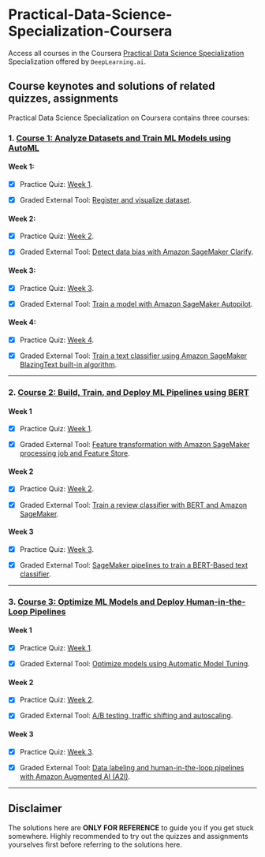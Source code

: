 # Practical-Data-Science-Specialization-Coursera

Access all courses in the Coursera [Practical Data Science Specialization](https://www.coursera.org/specializations/practical-data-science) Specialization offered by `DeepLearning.ai`.

## Course keynotes and solutions of related quizzes, assignments

Practical Data Science Specialization on Coursera contains three courses:

### 1. [Course 1: Analyze Datasets and Train ML Models using AutoML](https://www.coursera.org/learn/automl-datasets-ml-models?specialization=practical-data-science)

#### Week 1:

- [x] Practice Quiz:  [Week 1](https://github.com/KayvanShah1/Practical-Data-Science-Specialization-Coursera/blob/main/Course%201/Week%201/quiz/Week%201%20-%20Practice%20Quiz.pdf).

- [x] Graded External Tool: [Register and visualize dataset](https://github.com/KayvanShah1/Practical-Data-Science-Specialization-Coursera/blob/main/Course%201/Week%201/C1_W1_Assignment.ipynb).

#### Week 2: 

- [x] Practice Quiz: [Week 2](https://github.com/KayvanShah1/Practical-Data-Science-Specialization-Coursera/blob/main/Course%201/Week%202/quiz/Week%202%20-%20Coursera%20-%20www.coursera.org.pdf).

- [x] Graded External Tool: [Detect data bias with Amazon SageMaker Clarify](https://github.com/KayvanShah1/Practical-Data-Science-Specialization-Coursera/blob/main/Course%201/Week%202/C1_W2_Assignment.ipynb).

#### Week 3: 

- [x] Practice Quiz: [Week 3](https://github.com/KayvanShah1/Practical-Data-Science-Specialization-Coursera/tree/main/Course%201/Week%203/quiz).

- [x] Graded External Tool: [Train a model with Amazon SageMaker Autopilot](https://github.com/KayvanShah1/Practical-Data-Science-Specialization-Coursera/blob/main/Course%201/Week%203/C1_W3_Assignment.ipynb).

#### Week 4:

- [x] Practice Quiz: [Week 4](https://github.com/KayvanShah1/Practical-Data-Science-Specialization-Coursera/tree/main/Course%201/Week%204/quiz).

- [x] Graded External Tool: [Train a text classifier using Amazon SageMaker BlazingText built-in algorithm](https://github.com/KayvanShah1/Practical-Data-Science-Specialization-Coursera/blob/main/Course%201/Week%204/C1_W4_Assignment.ipynb).

---

### 2. [Course 2: Build, Train, and Deploy ML Pipelines using BERT](https://www.coursera.org/learn/ml-pipelines-bert?specialization=practical-data-science)

#### Week 1 

- [x] Practice Quiz: [Week 1](./course2/week1/Week1_Practice_Quiz.pdf).

- [x] Graded External Tool: [Feature transformation with Amazon SageMaker processing job and Feature Store](https://github.com/KayvanShah1/Practical-Data-Science-Specialization-Coursera/blob/main/Course%202/Week%201/C2_W1_Assignment.ipynb).

#### Week 2

- [x] Practice Quiz: [Week 2](./course2/week2/Week2_Practice_Quiz.pdf).

- [x] Graded External Tool: [Train a review classifier with BERT and Amazon SageMaker](https://github.com/KayvanShah1/Practical-Data-Science-Specialization-Coursera/blob/main/Course%202/Week%202/C2_W2_Assignment.ipynb).

#### Week 3

- [x] Practice Quiz: [Week 3](https://github.com/KayvanShah1/Practical-Data-Science-Specialization-Coursera/tree/main/Course%202/Week%203/quiz).

- [x] Graded External Tool: [SageMaker pipelines to train a BERT-Based text classifier](https://github.com/KayvanShah1/Practical-Data-Science-Specialization-Coursera/blob/main/Course%202/Week%203/C2_W3_Assignment.ipynb).

---

### 3. [Course 3: Optimize ML Models and Deploy Human-in-the-Loop Pipelines](https://www.coursera.org/learn/ml-models-human-in-the-loop-pipelines?specialization=practical-data-science)

#### Week 1 

- [x] Practice Quiz:  [Week 1](./course3/week1/Week1_Practice_Quiz.pdf).

- [x] Graded External Tool: [Optimize models using Automatic Model Tuning](./course3/week1/C3_W1_Assignment.ipynb).


#### Week 2

- [x] Practice Quiz: [Week 2](./course3/week2/Week2_Practice_Quiz.pdf).

- [x] Graded External Tool: [A/B testing, traffic shifting and autoscaling](./course3/week2/C3_W2_Assignment.ipynb).


#### Week 3

- [x] Practice Quiz:  [Week 3](./course3/week3/Week3_Practice_Quiz.pdf).

- [x] Graded External Tool: [Data labeling and human-in-the-loop pipelines with Amazon Augmented AI (A2I)](./course3/week3/C3_W3_Assignment.ipynb).

---
	
## Disclaimer

The solutions here are **ONLY FOR REFERENCE** to guide you if you get stuck somewhere. Highly recommended to try out the quizzes and assignments yourselves first before referring to the solutions here.
